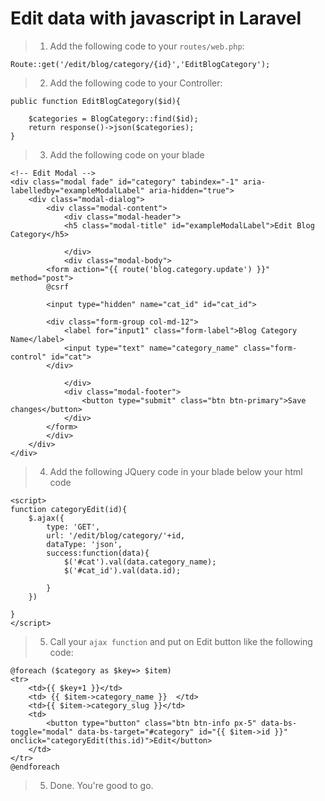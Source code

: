 # Edit data with javascript in Laravel
> 1. Add the following code to your ```routes/web.php```:
```
Route::get('/edit/blog/category/{id}','EditBlogCategory');
```
> 2. Add the following code to your Controller:
```
public function EditBlogCategory($id){

    $categories = BlogCategory::find($id);
    return response()->json($categories);
}
```
> 3. Add the following code on your blade
```
<!-- Edit Modal -->
<div class="modal fade" id="category" tabindex="-1" aria-labelledby="exampleModalLabel" aria-hidden="true">
    <div class="modal-dialog">
        <div class="modal-content">
            <div class="modal-header">
            <h5 class="modal-title" id="exampleModalLabel">Edit Blog Category</h5>
                
            </div>
            <div class="modal-body"> 
        <form action="{{ route('blog.category.update') }}" method="post">
        @csrf

        <input type="hidden" name="cat_id" id="cat_id">

        <div class="form-group col-md-12">
            <label for="input1" class="form-label">Blog Category Name</label>
            <input type="text" name="category_name" class="form-control" id="cat">
        </div>
                
            </div>
            <div class="modal-footer"> 
                <button type="submit" class="btn btn-primary">Save changes</button>
            </div>
        </form>
        </div>
    </div>
</div>
```
> 4. Add the following JQuery code in your blade below your html code
```
<script>
function categoryEdit(id){
    $.ajax({
        type: 'GET',
        url: '/edit/blog/category/'+id,
        dataType: 'json',
        success:function(data){
            $('#cat').val(data.category_name);
            $('#cat_id').val(data.id);

        }
    })

}
</script>
```
> 5. Call your ```ajax function``` and put on Edit button like the following code:
```
@foreach ($category as $key=> $item) 
<tr>
    <td>{{ $key+1 }}</td>
    <td> {{ $item->category_name }}  </td>
    <td>{{ $item->category_slug }}</td> 
    <td>
        <button type="button" class="btn btn-info px-5" data-bs-toggle="modal" data-bs-target="#category" id="{{ $item->id }}" onclick="categoryEdit(this.id)">Edit</button>                
    </td>
</tr>
@endforeach
```
> 5. Done. You're good to go.